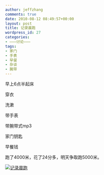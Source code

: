 ```yaml
---
author: jeffzhang
comments: true
date: 2010-08-12 08:49:57+00:00
layout: post
title: 记录晨跑
wordpress_id: 27
categories:
- ———讨论———
tags:
- 家门
- 手表
- 早餐
- 杂谈
- 腕带
---
```


早上6点半起床

穿衣

洗漱

带手表

带腕带式mp3

家门钥匙

早餐钱

跑了4000米，花了24分多，明天争取跑5000米。

[![记录晨跑](http://simg.sinajs.cn/blog7style/images/common/sg_trans.gif)](http://photo.blog.sina.com.cn/showpic.html#blogid=57f943110100kzqo&url=http://static16.photo.sina.com.cn/orignal/57f94311g8d9c7f391c1f)


